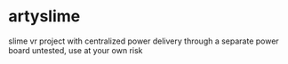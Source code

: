# artyslime

slime vr project with centralized power delivery through a separate power board
untested, use at your own risk
